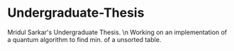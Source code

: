 # Undergraduate-Thesis
Mridul Sarkar's Undergraduate Thesis. \n
Working on an implementation of a quantum algorithm to find min. of a unsorted table.
